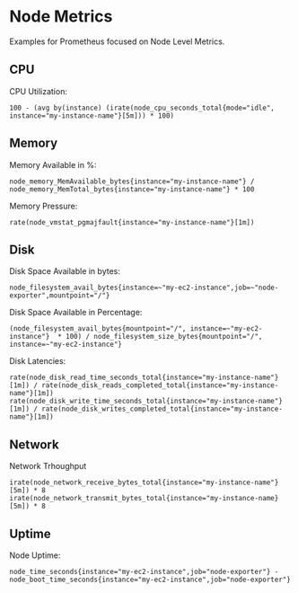 Node Metrics
============

Examples for Prometheus focused on Node Level Metrics.

CPU
---

CPU Utilization:

    100 - (avg by(instance) (irate(node_cpu_seconds_total{mode="idle", instance="my-instance-name"}[5m])) * 100) 

Memory
------

Memory Available in %:

    node_memory_MemAvailable_bytes{instance="my-instance-name"} / node_memory_MemTotal_bytes{instance="my-instance-name"} * 100

Memory Pressure:

    rate(node_vmstat_pgmajfault{instance="my-instance-name"}[1m])

Disk
----

Disk Space Available in bytes:

    node_filesystem_avail_bytes{instance=~"my-ec2-instance",job=~"node-exporter",mountpoint="/"}

Disk Space Available in Percentage:

    (node_filesystem_avail_bytes{mountpoint="/", instance=~"my-ec2-instance"}  * 100) / node_filesystem_size_bytes{mountpoint="/", instance=~"my-ec2-instance"} 

Disk Latencies:

    rate(node_disk_read_time_seconds_total{instance="my-instance-name"}[1m]) / rate(node_disk_reads_completed_total{instance="my-instance-name"}[1m])
    rate(node_disk_write_time_seconds_total{instance="my-instance-name"}[1m]) / rate(node_disk_writes_completed_total{instance="my-instance-name"}[1m])

Network
-------

Network Trhoughput

    irate(node_network_receive_bytes_total{instance="my-instance-name"}[5m]) * 8
    irate(node_network_transmit_bytes_total{instance="my-instance-name}[5m]) * 8

Uptime
------

Node Uptime:

    node_time_seconds{instance="my-ec2-instance",job="node-exporter"} - node_boot_time_seconds{instance="my-ec2-instance",job="node-exporter"}
